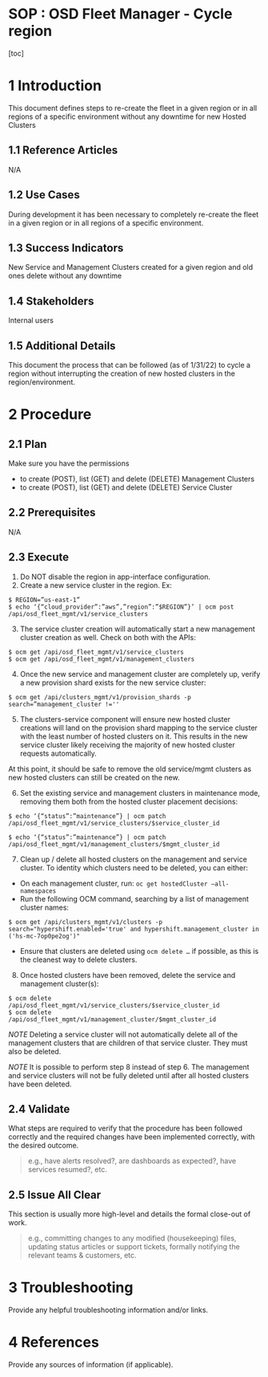 # SOP : OSD Fleet Manager - Cycle region

 
[toc]
 
# 1 Introduction
 
This document defines steps to re-create the fleet in a given region or in all regions of a specific environment without any downtime for new Hosted Clusters
 
## 1.1 Reference Articles
 
N/A
 
## 1.2 Use Cases
 
During development it has been necessary to completely re-create the fleet in a given region or in all regions of a specific environment. 

## 1.3 Success Indicators
 
New Service and Management Clusters created for a given region and old ones delete without any downtime
 
## 1.4 Stakeholders
 
Internal users
 
## 1.5 Additional Details
 
This document the process that can be followed (as of 1/31/22) to cycle a region without interrupting the creation of new hosted clusters in the region/environment.
 
# 2 Procedure
 
## 2.1 Plan
 
Make sure you have the permissions
* to create (POST), list (GET) and delete (DELETE) Management Clusters 
* to create (POST), list (GET) and delete (DELETE) Service Cluster
 
## 2.2 Prerequisites
 
N/A
 
## 2.3 Execute
 
1. Do NOT disable the region in app-interface configuration.
2. Create a new service cluster in the region. Ex:

```
$ REGION=”us-east-1”
$ echo ‘{“cloud_provider”:”aws”,”region”:”$REGION”}’ | ocm post /api/osd_fleet_mgmt/v1/service_clusters
```
3. The service cluster creation will automatically start a new management cluster creation as well. Check on both with the APIs:
```
$ ocm get /api/osd_fleet_mgmt/v1/service_clusters
$ ocm get /api/osd_fleet_mgmt/v1/management_clusters
```
4. Once the new service and management cluster are completely up, verify a new provision shard exists for the new service cluster:
```
$ ocm get /api/clusters_mgmt/v1/provision_shards -p search=”management_cluster !=''
```
5. The clusters-service component will ensure new hosted cluster creations will land on the provision shard mapping to the service cluster with the least number of hosted clusters on it. 
 This results in the new service cluster likely receiving the majority of new hosted cluster requests automatically. 

At this point, it should be safe to remove the old service/mgmt clusters as new hosted clusters can still be created on the new.

6. Set the existing service and management clusters in maintenance mode, removing them both from the hosted cluster placement decisions:
```
$ echo ‘{“status”:”maintenance”} | ocm patch /api/osd_fleet_mgmt/v1/service_clusters/$service_cluster_id

$ echo ‘{“status”:”maintenance”} | ocm patch /api/osd_fleet_mgmt/v1/management_clusters/$mgmt_cluster_id
```
7. Clean up / delete all hosted clusters on the management and service cluster. To identity which clusters need to be deleted, you can either:
* On each management cluster, run:
 ```oc get hostedCluster –all-namespaces```
* Run the following OCM command, searching by a list of management cluster names:
```
$ ocm get /api/clusters_mgmt/v1/clusters -p search="hypershift.enabled='true' and hypershift.management_cluster in ('hs-mc-7op0pe2og')"
```
* Ensure that clusters are deleted using `ocm delete …` if possible, as this is the cleanest way to delete clusters.


8. Once hosted clusters have been removed, delete the service and management cluster(s):
```
$ ocm delete /api/osd_fleet_mgmt/v1/service_clusters/$service_cluster_id
$ ocm delete /api/osd_fleet_mgmt/v1/management_cluster/$mgmt_cluster_id
```

*NOTE* Deleting a service cluster will not automatically delete all of the management clusters that are children of that service cluster. They must also be deleted.

*NOTE* It is possible to perform step 8 instead of step 6. The management and service clusters will not be fully deleted until after all hosted clusters have been deleted.

 
## 2.4 Validate
 
What steps are required to verify that the procedure has been followed correctly and the required changes have been implemented correctly, with the desired outcome.
 
> e.g., have alerts resolved?, are dashboards as expected?, have services resumed?, etc.
 
## 2.5 Issue All Clear
 
This section is usually more high-level and details the formal close-out of work.
 
> e.g., committing changes to any modified (housekeeping) files, updating status articles or support tickets, formally notifying the relevant teams & customers, etc.
 
# 3 Troubleshooting
 
Provide any helpful troubleshooting information and/or links.
 
# 4 References
 
Provide any sources of information (if applicable).
